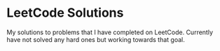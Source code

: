 # LeetCode Solutions
My solutions to problems that I have completed on LeetCode. Currently have not solved any hard ones but working towards that goal. 

